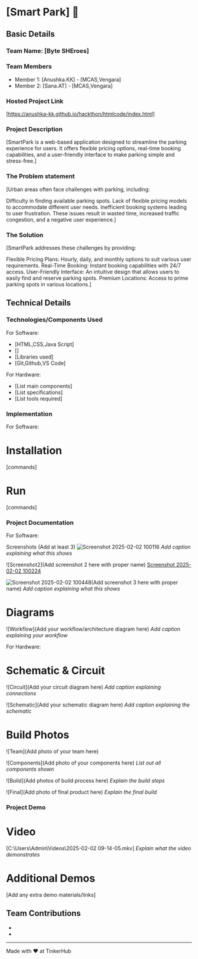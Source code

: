 # [Smart Park] 🎯


## Basic Details
### Team Name: [Byte SHEroes]


### Team Members
- Member 1: [Anushka.KK] - [MCAS,Vengara]
- Member 2: [Sana.AT] - [MCAS,Vengara]

### Hosted Project Link
[https://anushka-kk.github.io/hackthon/htmlcode/index.html]

### Project Description
[SmartPark is a web-based application designed to streamline the parking experience for users. It offers flexible pricing options, real-time booking capabilities, and a user-friendly interface to make parking simple and stress-free.]

### The Problem statement
[Urban areas often face challenges with parking, including:

Difficulty in finding available parking spots.
Lack of flexible pricing models to accommodate different user needs.
Inefficient booking systems leading to user frustration.
These issues result in wasted time, increased traffic congestion, and a negative user experience.]

### The Solution
[SmartPark addresses these challenges by providing:

Flexible Pricing Plans: Hourly, daily, and monthly options to suit various user requirements.
Real-Time Booking: Instant booking capabilities with 24/7 access.
User-Friendly Interface: An intuitive design that allows users to easily find and reserve parking spots.
Premium Locations: Access to prime parking spots in various locations.]

## Technical Details
### Technologies/Components Used
For Software:
- [HTML,CSS,Java Script]
- []
- [Libraries used]
- [Git,Github,VS Code]

For Hardware:
- [List main components]
- [List specifications]
- [List tools required]

### Implementation
For Software:
# Installation
[commands]

# Run
[commands]

### Project Documentation
For Software:


 Screenshots (Add at least 3)
![Screenshot 2025-02-02 100116](https://github.com/user-attachments/assets/673b452f-c771-438c-8b46-797f90b0a703)
*Add caption explaining what this shows*

![Screenshot2](Add screenshot 2 here with proper name)
[Screenshot 2025-02-02 100224](https://github.com/user-attachments/assets/cb822d59-8731-4756-a9a8-c54a2fcd4224)


![Screenshot 2025-02-02 100448](https://github.com/user-attachments/assets/790a1e2d-c76c-44bc-bb14-46d8ec0e009b)(Add screenshot 3 here with proper name)
*Add caption explaining what this shows*

# Diagrams

![Workflow](Add your workflow/architecture diagram here)
*Add caption explaining your workflow*

For Hardware:

# Schematic & Circuit
![Circuit](Add your circuit diagram here)
*Add caption explaining connections*

![Schematic](Add your schematic diagram here)
*Add caption explaining the schematic*

# Build Photos
![Team](Add photo of your team here)


![Components](Add photo of your components here)
*List out all components shown*

![Build](Add photos of build process here)
*Explain the build steps*

![Final](Add photo of final product here)
*Explain the final build*

### Project Demo
# Video
[C:\Users\Admin\Videos\2025-02-02 09-14-05.mkv]
*Explain what the video demonstrates*

# Additional Demos
[Add any extra demo materials/links]

## Team Contributions
- [Anushka KK]: [designing]
- [Sana AT]: [coding]

---
Made with ❤️ at TinkerHub
